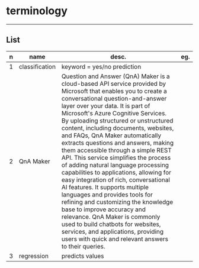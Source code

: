 # terminology

---

## List
|n|name|desc.|eg.|
|-|----|-----|---|
|1|classification|keyword = yes/no prediction|
|2|QnA Maker|Question and Answer (QnA) Maker is a cloud-based API service provided by Microsoft that enables you to create a conversational question-and-answer layer over your data. It is part of Microsoft's Azure Cognitive Services. By uploading structured or unstructured content, including documents, websites, and FAQs, QnA Maker automatically extracts questions and answers, making them accessible through a simple REST API. This service simplifies the process of adding natural language processing capabilities to applications, allowing for easy integration of rich, conversational AI features. It supports multiple languages and provides tools for refining and customizing the knowledge base to improve accuracy and relevance. QnA Maker is commonly used to build chatbots for websites, services, and applications, providing users with quick and relevant answers to their queries.|
|3|regression|predicts values|
